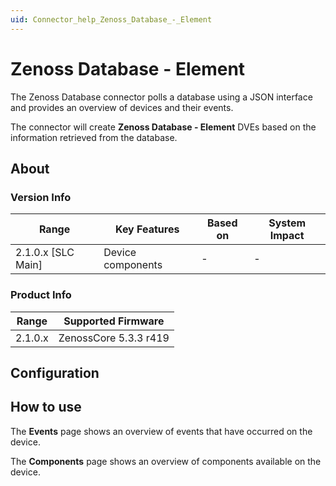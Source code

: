 ```yaml
---
uid: Connector_help_Zenoss_Database_-_Element
---
```


# Zenoss Database - Element

The Zenoss Database connector polls a database using a JSON interface and provides an overview of devices and their events.

The connector will create **Zenoss Database - Element** DVEs based on the information retrieved from the database.

## About

### Version Info

| **Range**            | **Key Features**  | **Based on** | **System Impact** |
|----------------------|-------------------|--------------|-------------------|
| 2.1.0.x \[SLC Main\] | Device components | \-           | \-                |

### Product Info

| **Range** | **Supported Firmware** |
|-----------|------------------------|
| 2.1.0.x   | ZenossCore 5.3.3 r419  |

## Configuration

## How to use

The **Events** page shows an overview of events that have occurred on the device.

The **Components** page shows an overview of components available on the device.
